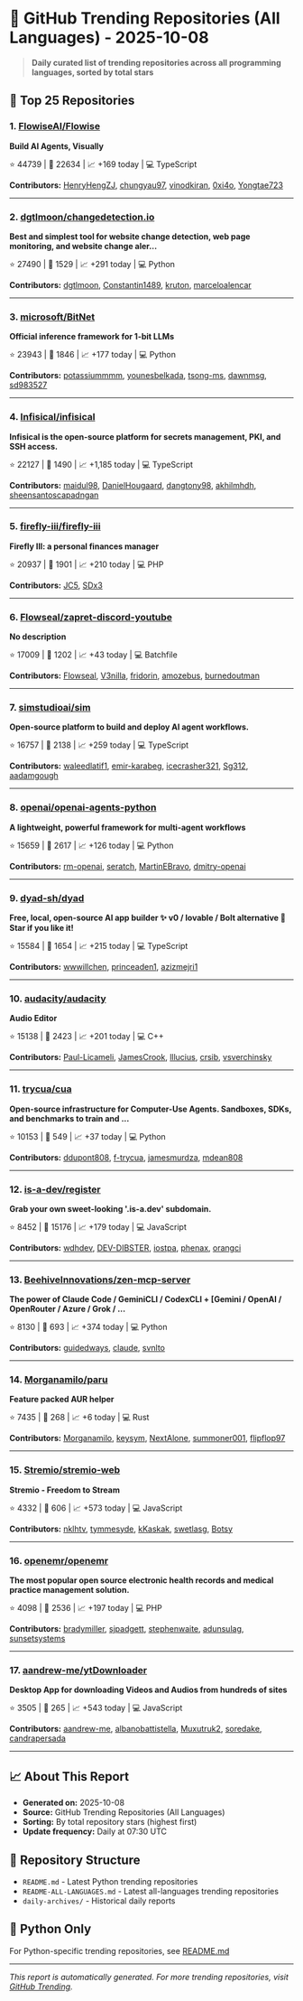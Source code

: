 # 🌟 GitHub Trending Repositories (All Languages) - 2025-10-08

> **Daily curated list of trending repositories across all programming languages, sorted by total stars**

## 🚀 Top 25 Repositories

### 1. [FlowiseAI/Flowise](https://github.com/FlowiseAI/Flowise)

**Build AI Agents, Visually**

⭐ 44739 | 🍴 22634 | 📈 +169 today | 💻 TypeScript

**Contributors:** [HenryHengZJ](https://github.com/HenryHengZJ), [chungyau97](https://github.com/chungyau97), [vinodkiran](https://github.com/vinodkiran), [0xi4o](https://github.com/0xi4o), [Yongtae723](https://github.com/Yongtae723)

---

### 2. [dgtlmoon/changedetection.io](https://github.com/dgtlmoon/changedetection.io)

**Best and simplest tool for website change detection, web page monitoring, and website change aler...**

⭐ 27490 | 🍴 1529 | 📈 +291 today | 💻 Python

**Contributors:** [dgtlmoon](https://github.com/dgtlmoon), [Constantin1489](https://github.com/Constantin1489), [kruton](https://github.com/kruton), [marceloalencar](https://github.com/marceloalencar)

---

### 3. [microsoft/BitNet](https://github.com/microsoft/BitNet)

**Official inference framework for 1-bit LLMs**

⭐ 23943 | 🍴 1846 | 📈 +177 today | 💻 Python

**Contributors:** [potassiummmm](https://github.com/potassiummmm), [younesbelkada](https://github.com/younesbelkada), [tsong-ms](https://github.com/tsong-ms), [dawnmsg](https://github.com/dawnmsg), [sd983527](https://github.com/sd983527)

---

### 4. [Infisical/infisical](https://github.com/Infisical/infisical)

**Infisical is the open-source platform for secrets management, PKI, and SSH access.**

⭐ 22127 | 🍴 1490 | 📈 +1,185 today | 💻 TypeScript

**Contributors:** [maidul98](https://github.com/maidul98), [DanielHougaard](https://github.com/DanielHougaard), [dangtony98](https://github.com/dangtony98), [akhilmhdh](https://github.com/akhilmhdh), [sheensantoscapadngan](https://github.com/sheensantoscapadngan)

---

### 5. [firefly-iii/firefly-iii](https://github.com/firefly-iii/firefly-iii)

**Firefly III: a personal finances manager**

⭐ 20937 | 🍴 1901 | 📈 +210 today | 💻 PHP

**Contributors:** [JC5](https://github.com/JC5), [SDx3](https://github.com/SDx3)

---

### 6. [Flowseal/zapret-discord-youtube](https://github.com/Flowseal/zapret-discord-youtube)

**No description**

⭐ 17009 | 🍴 1202 | 📈 +43 today | 💻 Batchfile

**Contributors:** [Flowseal](https://github.com/Flowseal), [V3nilla](https://github.com/V3nilla), [fridorin](https://github.com/fridorin), [amozebus](https://github.com/amozebus), [burnedoutman](https://github.com/burnedoutman)

---

### 7. [simstudioai/sim](https://github.com/simstudioai/sim)

**Open-source platform to build and deploy AI agent workflows.**

⭐ 16757 | 🍴 2138 | 📈 +259 today | 💻 TypeScript

**Contributors:** [waleedlatif1](https://github.com/waleedlatif1), [emir-karabeg](https://github.com/emir-karabeg), [icecrasher321](https://github.com/icecrasher321), [Sg312](https://github.com/Sg312), [aadamgough](https://github.com/aadamgough)

---

### 8. [openai/openai-agents-python](https://github.com/openai/openai-agents-python)

**A lightweight, powerful framework for multi-agent workflows**

⭐ 15659 | 🍴 2617 | 📈 +126 today | 💻 Python

**Contributors:** [rm-openai](https://github.com/rm-openai), [seratch](https://github.com/seratch), [MartinEBravo](https://github.com/MartinEBravo), [dmitry-openai](https://github.com/dmitry-openai)

---

### 9. [dyad-sh/dyad](https://github.com/dyad-sh/dyad)

**Free, local, open-source AI app builder ✨ v0 / lovable / Bolt alternative 🌟 Star if you like it!**

⭐ 15584 | 🍴 1654 | 📈 +215 today | 💻 TypeScript

**Contributors:** [wwwillchen](https://github.com/wwwillchen), [princeaden1](https://github.com/princeaden1), [azizmejri1](https://github.com/azizmejri1)

---

### 10. [audacity/audacity](https://github.com/audacity/audacity)

**Audio Editor**

⭐ 15138 | 🍴 2423 | 📈 +201 today | 💻 C++

**Contributors:** [Paul-Licameli](https://github.com/Paul-Licameli), [JamesCrook](https://github.com/JamesCrook), [lllucius](https://github.com/lllucius), [crsib](https://github.com/crsib), [vsverchinsky](https://github.com/vsverchinsky)

---

### 11. [trycua/cua](https://github.com/trycua/cua)

**Open-source infrastructure for Computer-Use Agents. Sandboxes, SDKs, and benchmarks to train and ...**

⭐ 10153 | 🍴 549 | 📈 +37 today | 💻 Python

**Contributors:** [ddupont808](https://github.com/ddupont808), [f-trycua](https://github.com/f-trycua), [jamesmurdza](https://github.com/jamesmurdza), [mdean808](https://github.com/mdean808)

---

### 12. [is-a-dev/register](https://github.com/is-a-dev/register)

**Grab your own sweet-looking '.is-a.dev' subdomain.**

⭐ 8452 | 🍴 15176 | 📈 +179 today | 💻 JavaScript

**Contributors:** [wdhdev](https://github.com/wdhdev), [DEV-DIBSTER](https://github.com/DEV-DIBSTER), [iostpa](https://github.com/iostpa), [phenax](https://github.com/phenax), [orangci](https://github.com/orangci)

---

### 13. [BeehiveInnovations/zen-mcp-server](https://github.com/BeehiveInnovations/zen-mcp-server)

**The power of Claude Code / GeminiCLI / CodexCLI + [Gemini / OpenAI / OpenRouter / Azure / Grok / ...**

⭐ 8130 | 🍴 693 | 📈 +374 today | 💻 Python

**Contributors:** [guidedways](https://github.com/guidedways), [claude](https://github.com/claude), [svnlto](https://github.com/svnlto)

---

### 14. [Morganamilo/paru](https://github.com/Morganamilo/paru)

**Feature packed AUR helper**

⭐ 7435 | 🍴 268 | 📈 +6 today | 💻 Rust

**Contributors:** [Morganamilo](https://github.com/Morganamilo), [keysym](https://github.com/keysym), [NextAlone](https://github.com/NextAlone), [summoner001](https://github.com/summoner001), [flipflop97](https://github.com/flipflop97)

---

### 15. [Stremio/stremio-web](https://github.com/Stremio/stremio-web)

**Stremio - Freedom to Stream**

⭐ 4332 | 🍴 606 | 📈 +573 today | 💻 JavaScript

**Contributors:** [nklhtv](https://github.com/nklhtv), [tymmesyde](https://github.com/tymmesyde), [kKaskak](https://github.com/kKaskak), [swetlasg](https://github.com/swetlasg), [Botsy](https://github.com/Botsy)

---

### 16. [openemr/openemr](https://github.com/openemr/openemr)

**The most popular open source electronic health records and medical practice management solution.**

⭐ 4098 | 🍴 2536 | 📈 +197 today | 💻 PHP

**Contributors:** [bradymiller](https://github.com/bradymiller), [sjpadgett](https://github.com/sjpadgett), [stephenwaite](https://github.com/stephenwaite), [adunsulag](https://github.com/adunsulag), [sunsetsystems](https://github.com/sunsetsystems)

---

### 17. [aandrew-me/ytDownloader](https://github.com/aandrew-me/ytDownloader)

**Desktop App for downloading Videos and Audios from hundreds of sites**

⭐ 3505 | 🍴 265 | 📈 +543 today | 💻 JavaScript

**Contributors:** [aandrew-me](https://github.com/aandrew-me), [albanobattistella](https://github.com/albanobattistella), [Muxutruk2](https://github.com/Muxutruk2), [soredake](https://github.com/soredake), [candrapersada](https://github.com/candrapersada)

---


## 📈 About This Report

- **Generated on:** 2025-10-08
- **Source:** GitHub Trending Repositories (All Languages)
- **Sorting:** By total repository stars (highest first)
- **Update frequency:** Daily at 07:30 UTC

## 🔗 Repository Structure

- `README.md` - Latest Python trending repositories
- `README-ALL-LANGUAGES.md` - Latest all-languages trending repositories
- `daily-archives/` - Historical daily reports

## 🐍 Python Only

For Python-specific trending repositories, see [README.md](./README.md)

---

*This report is automatically generated. For more trending repositories, visit [GitHub Trending](https://github.com/trending).*
